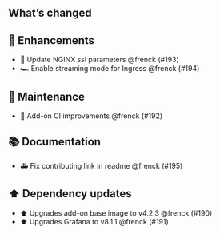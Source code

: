 ## What’s changed

## 🚀 Enhancements

- 🔑 Update NGINX ssl parameters @frenck (#193)
- 🏎 Enable streaming mode for Ingress @frenck (#194)

## 🧰 Maintenance

- 🚀 Add-on CI improvements @frenck (#192)

## 📚 Documentation

- 🚑 Fix contributing link in readme @frenck (#195)

## ⬆️ Dependency updates

- ⬆️ Upgrades add-on base image to v4.2.3 @frenck (#190)
- ⬆️ Upgrades Grafana to v8.1.1 @frenck (#191)

